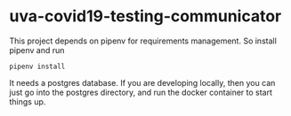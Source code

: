 # uva-covid19-testing-communicator

This project depends on pipenv for requirements management.
So install pipenv and run
```
pipenv install 
```

It needs a postgres database.  If you are developing locally, then you can
just go into the postgres directory, and run the docker container to start things up.
